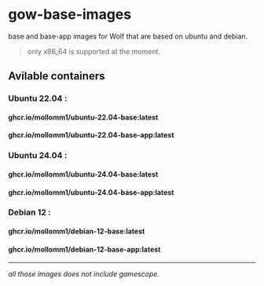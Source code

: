 # gow-base-images
base and base-app images for Wolf that are based on ubuntu and debian.

> only x86_64 is supported at the moment.

## Avilable containers
### Ubuntu 22.04 :
#### ghcr.io/mollomm1/ubuntu-22.04-base:latest
#### ghcr.io/mollomm1/ubuntu-22.04-base-app:latest

### Ubuntu 24.04 :
#### ghcr.io/mollomm1/ubuntu-24.04-base:latest
#### ghcr.io/mollomm1/ubuntu-24.04-base-app:latest

### Debian 12 :
#### ghcr.io/mollomm1/debian-12-base:latest
#### ghcr.io/mollomm1/debian-12-base-app:latest

-----

*all those images does not include gamescope.*